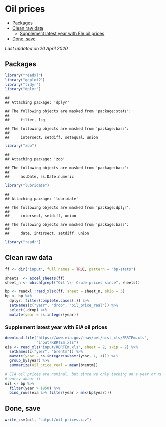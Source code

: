 Oil prices
================

  - [Packages](#packages)
  - [Clean raw data](#clean-raw-data)
      - [Supplement latest year with EIA oil
        prices](#supplement-latest-year-with-eia-oil-prices)
  - [Done, save](#done-save)

*Last updated on 20 April 2020*

## Packages

``` r
library("readxl")
library("ggplot2")
library("tidyr")
library("dplyr")
```

    ## 
    ## Attaching package: 'dplyr'

    ## The following objects are masked from 'package:stats':
    ## 
    ##     filter, lag

    ## The following objects are masked from 'package:base':
    ## 
    ##     intersect, setdiff, setequal, union

``` r
library("zoo")
```

    ## 
    ## Attaching package: 'zoo'

    ## The following objects are masked from 'package:base':
    ## 
    ##     as.Date, as.Date.numeric

``` r
library("lubridate")
```

    ## 
    ## Attaching package: 'lubridate'

    ## The following objects are masked from 'package:dplyr':
    ## 
    ##     intersect, setdiff, union

    ## The following objects are masked from 'package:base':
    ## 
    ##     date, intersect, setdiff, union

``` r
library("readr")
```

## Clean raw data

``` r
ff <- dir("input", full.names = TRUE, pattern = "bp-stats")

sheets  <- excel_sheets(ff)
sheet_n <- which(grepl("Oil \\- Crude prices since", sheets))

bp <- readxl::read_xlsx(ff, sheet = sheet_n, skip = 3)
bp <- bp %>%
  dplyr::filter(complete.cases(.)) %>%
  setNames(c("year", "drop", "oil_price_real")) %>%
  select(-drop) %>%
  mutate(year = as.integer(year))
```

### Supplement latest year with EIA oil prices

``` r
download.file("https://www.eia.gov/dnav/pet/hist_xls/RBRTEm.xls",
              "input/RBRTEm.xls")
eia <- read_xls("input/RBRTEm.xls", sheet = 2, skip = 2) %>%
  setNames(c("year", "brentm")) %>%
  mutate(year = as.integer(substr(year, 1, 4))) %>%
  group_by(year) %>%
  summarize(oil_price_real = mean(brentm))

# EIA oil prices are nominal, but since we only tacking on a year or two, don't 
# worry about it
oil <- bp %>%
  filter(year > 1950) %>%
  bind_rows(eia %>% filter(year > max(bp$year)))
```

## Done, save

``` r
write_csv(oil, "output/oil-prices.csv")
```
